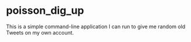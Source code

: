 # poisson_dig_up
This is a simple command-line application I can run to give me random old Tweets on my own account.
